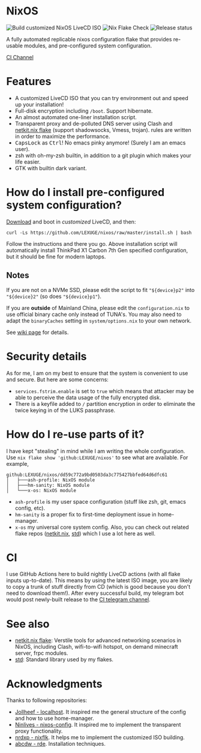 # NixOS
![Build customized NixOS LiveCD ISO](https://github.com/LEXUGE/nixos/workflows/Build%20customized%20NixOS%20LiveCD%20ISO/badge.svg) ![Nix Flake Check](https://github.com/LEXUGE/nixos/workflows/Nix%20Flake%20Check/badge.svg) ![Release status](https://img.shields.io/github/v/release/LEXUGE/nixos.svg)

A fully automated replicable nixos configuration flake that provides re-usable modules, and pre-configured system configuration.

[CI Channel](https://t.me/harry_nixosci_channel)

# Features
- A customized LiveCD ISO that you can try environment out and speed up your installation!
- Full-disk encryption including `/boot`. Support hibernate.
- An almost automated one-liner installation script.
- Transparent proxy and de-polluted DNS server using Clash and [netkit.nix flake](https://github.com/icebox-nix/netkit.nix) (support shadowsocks, Vmess, trojan). rules are written in order to maximize the performance.
- <kbd>CapsLock</kbd> as <kbd>Ctrl</kbd>! No emacs pinky anymore! (Surely I am
  an emacs user).
- zsh with oh-my-zsh builtin, in addition to a git plugin which makes your life
  easier.
- GTK with builtin dark variant.

# How do I install pre-configured system configuration?
[Download](https://github.com/LEXUGE/nixos/releases) and boot in *customized* LiveCD, and then:

``
curl -Ls https://github.com/LEXUGE/nixos/raw/master/install.sh | bash
``

Follow the instructions and there you go. Above installation script will automatically install ThinkPad X1 Carbon 7th Gen specified configuration, but it should be fine for modern laptops.

## Notes
If you are not on a NVMe SSD, please edit the script to fit `"${device}p2"` into `"${device}2"` (so does `"${device}p1"`).

If you are **outside** of Mainland China, please edit the `configuration.nix` to use official binary cache only instead of TUNA's. You may also need to adapt the `binaryCaches` setting in `system/options.nix` to your own network.

See [wiki page](https://github.com/LEXUGE/nixos/wiki) for details.

# Security details
As for me, I am on my best to ensure that the system is convenient to use and secure. But here are some concerns:
- `services.fstrim.enable` is set to `true` which means that attacker may be able to perceive the data usage of the fully encrypted disk.
- There is a keyfile added to `/` partition encryption in order to eliminate the twice keying in of the LUKS passphrase.

# How do I re-use parts of it?
I have kept "stealing" in mind while I am writing the whole configuration. Use `nix flake show 'github:LEXUGE/nixos'` to see what are available. For example,
```
github:LEXUGE/nixos/dd59c772a9bd0503da3c775427bbfed64d6dfc61
│   ├───ash-profile: NixOS module
│   ├───hm-sanity: NixOS module
│   └───x-os: NixOS module
```
- `ash-profile` is my user space configuration (stuff like zsh, git, emacs config, etc).
- `hm-sanity` is a proper fix to first-time deployment issue in home-manager.
- `x-os` my universal core system config.
Also, you can check out related flake repos ([netkit.nix](https://github.com/icebox-nix/netkit.nix), [std](https://github.com/icebox-nix/std)) which I use a lot here as well.

# CI
I use GitHub Actions here to build nightly LiveCD actions (with all flake inputs up-to-date). This means by using the latest ISO image, you are likely to copy a trunk of stuff directly from CD (which is good because you don't need to download them!). After every successful build, my telegram bot would post newly-built release to the [CI telegram channel](https://t.me/harry_nixosci_channel).

# See also
- [netkit.nix flake](https://github.com/icebox-nix/netkit.nix): Verstile tools for advanced networking scenarios in NixOS, including Clash, wifi-to-wifi hotspot, on demand minecraft server, frpc modules.
- [std](https://github.com/icebox-nix/std): Standard library used by my flakes.

# Acknowledgments
Thanks to following repositories:
- [Jollheef - localhost](https://github.com/jollheef/localhost). It inspired me
the general structure of the config and how to use home-manager.
- [Ninlives - nixos-config](https://github.com/Ninlives/nixos-config). It
  inspired me to implement the transparent proxy functionality.
- [nrdxp - nixflk](https://github.com/nrdxp/nixflk/). It helps me to implement the customized ISO building.
- [abcdw - rde](https://github.com/abcdw/rde/). Installation techniques.
